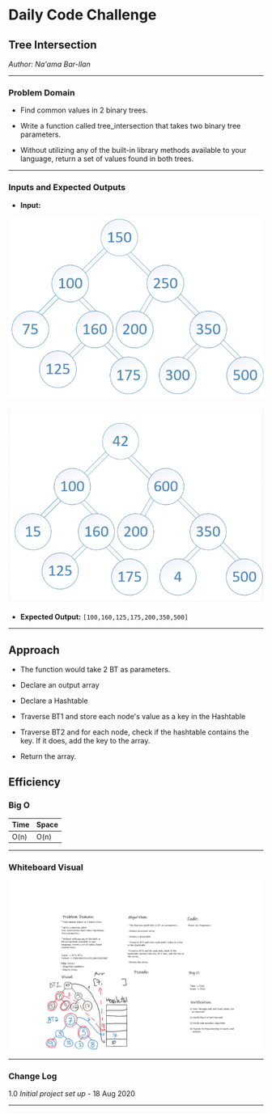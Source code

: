 # Daily Code Challenge

## Tree Intersection
*Author: Na'ama Bar-Ilan*

---

### Problem Domain

* Find common values in 2 binary trees.

* Write a function called tree_intersection that takes two binary tree parameters.

* Without utilizing any of the built-in library methods available to your language, return a set of values found in both trees.

---

### Inputs and Expected Outputs

* **Input:** 

![InputImage 1](https://github.com/NaamaBarIlan/data-structures-and-algorithms/blob/master/Assets/BT1.png)


![InputImage 2](https://github.com/NaamaBarIlan/data-structures-and-algorithms/blob/master/Assets/BT2.png)


* **Expected Output:**
`[100,160,125,175,200,350,500]`

---

## Approach

- The function would take 2 BT as parameters.

- Declare an output array

- Declare a Hashtable

- Traverse BT1 and store each node's value as a key in the Hashtable

- Traverse BT2 and for each node, check if the hashtable contains the key. If it does, add the key to the array. 

- Return the array. 

## Efficiency


### Big O


| Time | Space |
| :----------- | :----------- |
| O(n) | O(n) |

---


### Whiteboard Visual

![Image 1](https://github.com/NaamaBarIlan/data-structures-and-algorithms/blob/master/Assets/CC32.png)


---

### Change Log


1.0 *Initial project set up* - 18 Aug 2020  

---

